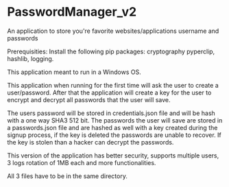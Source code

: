 # PasswordManager_v2

An application to store you're favorite websites/applications username and passwords

Prerequisities: Install the following pip packages: cryptography pyperclip, hashlib, logging.

This application meant to run in a Windows OS.

This application when running for the first time will ask the user to create a user/password. After that the application will create a key for the user to encrypt and decrypt all passwords that the user will save.

The users password will be stored in credentials.json file and will be hash with a one way SHA3 512 bit. The passwords the user will save are stored in a passwords.json file and are hashed as well with a key created during the signup process, if the key is deleted the passwords are unable to recover. If the key is stolen than a hacker can decrypt the passwords.

This version of the application has better security, supports multiple users, 3 logs rotation of 1MB each and more functionalities.

All 3 files have to be in the same directory.
